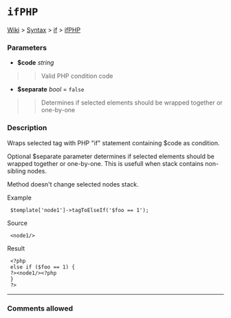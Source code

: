 # `ifPHP` #
[Wiki](http://code.google.com/p/querytemplates/w/list) > [Syntax](Syntax.md) > [if](ifSyntax.md) > [ifPHP](ifPHPMethodPHP.md)
### Parameters ###
  * **$code** _string_
> > Valid PHP condition code
  * **$separate** _bool_ = `false`
> > Determines if selected elements should be wrapped together or one-by-one


### Description ###
Wraps selected tag with PHP "if" statement containing $code as condition.


Optional $separate parameter determines if selected elements should be  wrapped together or one-by-one. This is usefull when stack contains non-sibling  nodes.


Method doesn't change selected nodes stack.


Example
```
 $template['node1']->tagToElseIf('$foo == 1');

```
Source
```
 <node1/>

```
Result
```
 <?php
 else if ($foo == 1) {
 ?><node1/><?php
 }
 ?>

```

---



### Comments allowed ###